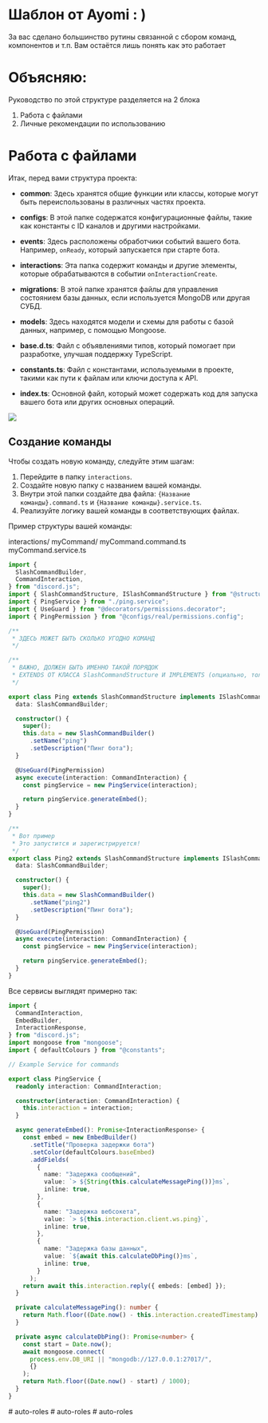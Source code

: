 # Шаблон от Ayomi : )

За вас сделано большинство рутины связанной с сбором команд, компонентов и т.п. Вам остаётся лишь понять как это работает <br>

# Объясняю:
Руководство по этой структуре разделяется на 2 блока
1) Работа с файлами
2) Личные рекомендации по использованию

# Работа с файлами

Итак, перед вами структура проекта:

- **common**: Здесь хранятся общие функции или классы, которые могут быть переиспользованы в различных частях проекта.
  
- **configs**: В этой папке содержатся конфигурационные файлы, такие как константы с ID каналов и другими настройками.

- **events**: Здесь расположены обработчики событий вашего бота. Например, `onReady`, который запускается при старте бота.

- **interactions**: Эта папка содержит команды и другие элементы, которые обрабатываются в событии `onInteractionCreate`.

- **migrations**: В этой папке хранятся файлы для управления состоянием базы данных, если используется MongoDB или другая СУБД.

- **models**: Здесь находятся модели и схемы для работы с базой данных, например, с помощью Mongoose.

- **base.d.ts**: Файл с объявлениями типов, который помогает при разработке, улучшая поддержку TypeScript.

- **constants.ts**: Файл с константами, используемыми в проекте, такими как пути к файлам или ключи доступа к API.

- **index.ts**: Основной файл, который может содержать код для запуска вашего бота или других основных операций.

<img src="https://i.imgur.com/6EyoLKe.png">

## Создание команды

Чтобы создать новую команду, следуйте этим шагам:

1. Перейдите в папку `interactions`.
2. Создайте новую папку с названием вашей команды.
3. Внутри этой папки создайте два файла: `{Название команды}.command.ts` и `{Название команды}.service.ts`.
4. Реализуйте логику вашей команды в соответствующих файлах.

Пример структуры вашей команды:

interactions/
myCommand/
myCommand.command.ts
myCommand.service.ts

```ts
import {
  SlashCommandBuilder,
  CommandInteraction,
} from "discord.js";
import { SlashCommandStructure, ISlashCommandStructure } from "@structures/command.structure";
import { PingService } from "./ping.service";
import { UseGuard } from "@decorators/permissions.decorator";
import { PingPermission } from "@configs/real/permissions.config";

/**
 * ЗДЕСЬ МОЖЕТ БЫТЬ СКОЛЬКО УГОДНО КОМАНД
 */

/**
 * ВАЖНО, ДОЛЖЕН БЫТЬ ИМЕННО ТАКОЙ ПОРЯДОК 
 * EXTENDS ОТ КЛАССА SlashCommandStructure И IMPLEMENTS (опциально, только для удобства) ОТ ИНТЕРФЕЙСА ISlashCommandStructure
 */

export class Ping extends SlashCommandStructure implements ISlashCommandStructure {
  data: SlashCommandBuilder;

  constructor() {
    super();
    this.data = new SlashCommandBuilder()
      .setName("ping")
      .setDescription("Пинг бота");
  }

  @UseGuard(PingPermission)
  async execute(interaction: CommandInteraction) {
    const pingService = new PingService(interaction); 

    return pingService.generateEmbed(); 
  }
}

/**
 * Вот пример
 * Это запустится и зарегистрируется!
 */
export class Ping2 extends SlashCommandStructure implements ISlashCommandStructure {
  data: SlashCommandBuilder;

  constructor() {
    super();
    this.data = new SlashCommandBuilder()
      .setName("ping2")
      .setDescription("Пинг бота");
  }

  @UseGuard(PingPermission)
  async execute(interaction: CommandInteraction) {
    const pingService = new PingService(interaction); 

    return pingService.generateEmbed(); 
  }
}
```

Все сервисы выглядят примерно так:


```ts
import {
  CommandInteraction,
  EmbedBuilder,
  InteractionResponse,
} from "discord.js";
import mongoose from "mongoose";
import { defaultColours } from "@constants";

// Example Service for commands

export class PingService {
  readonly interaction: CommandInteraction;

  constructor(interaction: CommandInteraction) {
    this.interaction = interaction;
  }

  async generateEmbed(): Promise<InteractionResponse> {
    const embed = new EmbedBuilder()
      .setTitle("Проверка задержки бота")
      .setColor(defaultColours.baseEmbed)
      .addFields(
        {
          name: "Задержка сообщений",
          value: `> ${String(this.calculateMessagePing())}ms`,
          inline: true,
        },
        {
          name: "Задержка вебсокета",
          value: `> ${this.interaction.client.ws.ping}`,
          inline: true,
        },
        {
          name: "Задержка базы данных",
          value: `${await this.calculateDbPing()}ms`,
          inline: true,
        }
      );
    return await this.interaction.reply({ embeds: [embed] });
  }

  private calculateMessagePing(): number {
    return Math.floor((Date.now() - this.interaction.createdTimestamp) / 1000);
  }

  private async calculateDbPing(): Promise<number> {
    const start = Date.now();
    await mongoose.connect(
      process.env.DB_URI || "mongodb://127.0.0.1:27017/",
      {}
    );
    return Math.floor((Date.now() - start) / 1000);
  }
}

```


#   a u t o - r o l e s  
 #   a u t o - r o l e s  
 #   a u t o - r o l e s  
 